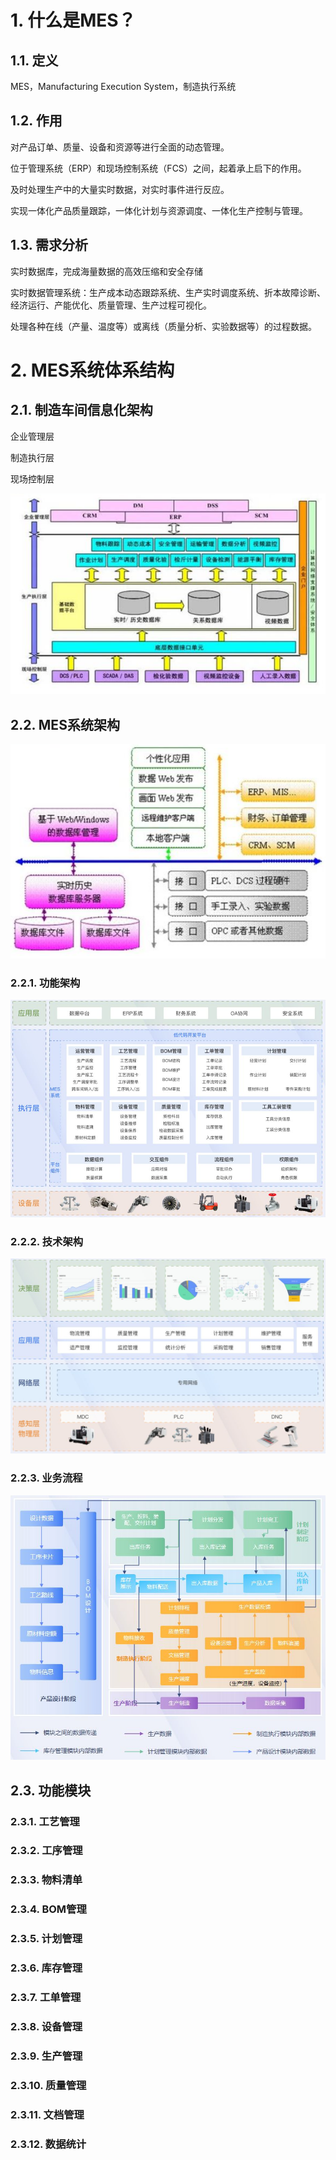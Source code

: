 # 1. 什么是MES？

## 1.1. 定义

MES，Manufacturing Execution System，制造执行系统

## 1.2. 作用

对产品订单、质量、设备和资源等进行全面的动态管理。

位于管理系统（ERP）和现场控制系统（FCS）之间，起着承上启下的作用。

及时处理生产中的大量实时数据，对实时事件进行反应。

实现一体化产品质量跟踪，一体化计划与资源调度、一体化生产控制与管理。

## 1.3. 需求分析

实时数据库，完成海量数据的高效压缩和安全存储

实时数据管理系统：生产成本动态跟踪系统、生产实时调度系统、折本故障诊断、经济运行、产能优化、质量管理、生产过程可视化。

处理各种在线（产量、温度等）或离线（质量分析、实验数据等）的过程数据。

# 2. MES系统体系结构

## 2.1. 制造车间信息化架构

企业管理层

制造执行层

现场控制层

![img](imgs/学习笔记.md/2022-06-15-16-06-07.png)

## 2.2. MES系统架构

![img](imgs/学习笔记.md/2022-06-15-16-09-27.png)

### 2.2.1. 功能架构

![img](imgs/学习笔记.md/2022-06-15-16-26-38.png)

### 2.2.2. 技术架构

![img](imgs/学习笔记.md/2022-06-15-16-27-01.png)

### 2.2.3. 业务流程

![img](imgs/学习笔记.md/2022-06-15-16-44-53.png)

## 2.3. 功能模块

### 2.3.1. 工艺管理

### 2.3.2. 工序管理

### 2.3.3. 物料清单

### 2.3.4. BOM管理

### 2.3.5. 计划管理

### 2.3.6. 库存管理

### 2.3.7. 工单管理

### 2.3.8. 设备管理

### 2.3.9. 生产管理

### 2.3.10. 质量管理

### 2.3.11. 文档管理

### 2.3.12. 数据统计

